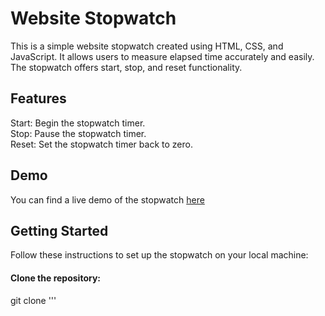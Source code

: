 # Website Stopwatch
This is a simple website stopwatch created using HTML, CSS, and JavaScript. It allows users to measure elapsed time accurately and easily. The stopwatch offers start, stop, and reset functionality.
## Features
Start: Begin the stopwatch timer.  
Stop: Pause the stopwatch timer.  
Reset: Set the stopwatch timer back to zero.  
## Demo
You can find a live demo of the stopwatch [here](https://ganeshgoud23.github.io/stopwatch.github.io/)
## Getting Started
Follow these instructions to set up the stopwatch on your local machine:  
#### Clone the repository:
git clone '''

